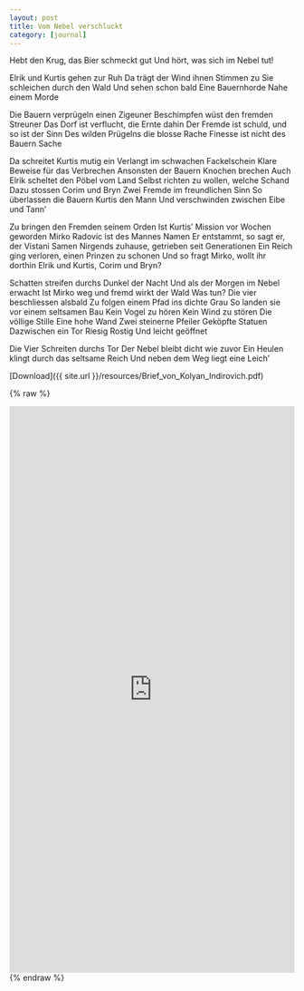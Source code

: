 ```yaml
---
layout: post
title: Vom Nebel verschluckt
category: [journal]
---
```


Hebt den Krug, das Bier schmeckt gut
Und hört, was sich im Nebel tut!

Elrik und Kurtis gehen zur Ruh
Da trägt der Wind ihnen Stimmen zu
Sie schleichen durch den Wald
Und sehen schon bald
Eine Bauernhorde
Nahe einem Morde

Die Bauern verprügeln einen Zigeuner
Beschimpfen wüst den fremden Streuner
Das Dorf ist verflucht, die Ernte dahin
Der Fremde ist schuld, und so ist der Sinn
Des wilden Prügelns die blosse Rache
Finesse ist nicht des Bauern Sache

Da schreitet Kurtis mutig ein
Verlangt im schwachen Fackelschein
Klare Beweise für das Verbrechen
Ansonsten der Bauern Knochen brechen
Auch Elrik scheltet den Pöbel vom Land
Selbst richten zu wollen, welche Schand
Dazu stossen Corim und Bryn
Zwei Fremde im freundlichen Sinn
So überlassen die Bauern Kurtis den Mann
Und verschwinden zwischen Eibe und Tann’

Zu bringen den Fremden seinem Orden
Ist Kurtis’ Mission vor Wochen geworden
Mirko Radovic ist des Mannes Namen
Er entstammt, so sagt er, der Vistani Samen
Nirgends zuhause, getrieben seit Generationen 
Ein Reich ging verloren, einen Prinzen zu schonen
Und so fragt Mirko, wollt ihr dorthin
Elrik und Kurtis, Corim und Bryn?

Schatten streifen durchs Dunkel der Nacht
Und als der Morgen im Nebel erwacht
Ist Mirko weg und fremd wirkt der Wald
Was tun? Die vier beschliessen alsbald
Zu folgen einem Pfad ins dichte Grau
So landen sie vor einem seltsamen Bau
Kein Vogel zu hören
Kein Wind zu stören
Die völlige Stille
Eine hohe Wand
Zwei steinerne Pfeiler
Geköpfte Statuen
Dazwischen ein Tor
Riesig
Rostig
Und leicht geöffnet

Die Vier Schreiten durchs Tor
Der Nebel bleibt dicht wie zuvor
Ein Heulen klingt durch das seltsame Reich
Und neben dem Weg liegt eine Leich’  

[Download]({{ site.url }}/resources/Brief_von_Kolyan_Indirovich.pdf)

{% raw %}
<iframe src="http://docs.google.com/gview?url={% endraw %}{{ site.url }}/resources/Brief_von_Kolyan_Indirovich.pdf{% raw %}&embedded=true" style="width:100%; height:1000px;" frameborder="0"></iframe>
{% endraw %}